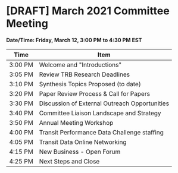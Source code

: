 # [DRAFT] March 2021 Committee Meeting

**Date/Time: Friday, March 12, 3:00 PM to 4:30 PM EST**

| **Time** | **Item**                                       |
| -------- | ---------------------------------------------- |
| 3:00 PM  | Welcome and  "Introductions"                   |
| 3:05 PM  | Review TRB Research Deadlines                  |
| 3:10 PM  | Synthesis Topics Proposed (to  date)           |
| 3:20 PM  | Paper Review Process & Call  for Papers        |
| 3:30 PM  | Discussion of External Outreach  Opportunities |
| 3:40 PM  | Committee Liaison Landscape and  Strategy      |
| 3:50 PM  | Annual Meeting Workshop                        |
| 4:00 PM  | Transit Performance Data Challenge  staffing   |
| 4:05 PM  | Transit Data Online Networking                 |
| 4:15 PM  | New Business - Open Forum                      |
| 4:25 PM  | Next Steps and Close                           |